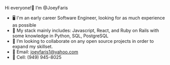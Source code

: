 Hi everyone!👋 I’m @JoeyFaris
- 🖥️ I'm an early career Software Engineer, looking for as much experience as possible
- 🌱 My stack mainly includes: Javascript, React, and Ruby on Rails with some knowledge in Python, SQL, PostgreSQL
- 💞️ I’m looking to collaborate on any open source projects in order to expand my skillset.
- 📧 Email: joeyfaris1@yahoo.com  
- 📱 Cell: (949) 945-8025

